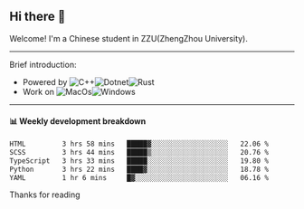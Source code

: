 ## Hi there 👋

Welcome!
I'm a Chinese student in ZZU(ZhengZhou University).

<hr>

Brief introduction:
+ Powered by ![C++](https://img.shields.io/badge/C%2B%2B-00599C?style=for-the-badge&logo=c%2B%2B&logoColor=white)![Dotnet](https://img.shields.io/badge/dotnet-blue?style=for-the-badge&logo=dotnet)![Rust](https://img.shields.io/badge/Rust-000000?style=for-the-badge&logo=rust&logoColor=white)
+ Work on ![MacOs](https://img.shields.io/badge/_-MacOS-white?style=for-the-badge&logo=macos&logoColor=black&labelColor=white)![Windows](https://img.shields.io/badge/_-Windows-blue?style=for-the-badge&logo=windows&logoColor=white&labelColor=blue)

<hr>

#### 📊 Weekly development breakdown
<!--START_SECTION:waka-->

```txt
HTML         3 hrs 58 mins   █████▓░░░░░░░░░░░░░░░░░░░   22.06 %
SCSS         3 hrs 44 mins   █████▒░░░░░░░░░░░░░░░░░░░   20.76 %
TypeScript   3 hrs 33 mins   █████░░░░░░░░░░░░░░░░░░░░   19.80 %
Python       3 hrs 22 mins   ████▓░░░░░░░░░░░░░░░░░░░░   18.78 %
YAML         1 hr 6 mins     █▓░░░░░░░░░░░░░░░░░░░░░░░   06.16 %
```

<!--END_SECTION:waka-->

Thanks for reading
